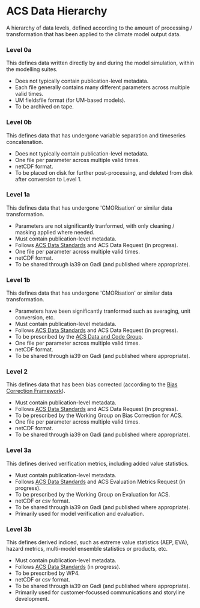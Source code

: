 # ACS Data Hierarchy
A hierarchy of data levels, defined according to the amount of processing / transformation that has been applied to the climate model output data.

### Level 0a
This defines data written directly by and during the model simulation, within the modelling suites.  

- Does not typically contain publication-level metadata.
- Each file generally contains many different parameters across multiple valid times.
- UM fieldsfile format (for UM-based models).
- To be archived on tape.

### Level 0b
This defines data that has undergone variable separation and timeseries concatenation. 

- Does not typically contain publication-level metadata.
- One file per parameter across multiple valid times.
- netCDF format.
- To be placed on disk for further post-processing, and deleted from disk after conversion to Level 1.

### Level 1a
This defines data that has undergone 'CMORisation' or similar data transformation. 

- Parameters are not significantly tranformed, with only cleaning / masking applied where needed.
- Must contain publication-level metadata.
- Follows [ACS Data Standards](https://github.com/AusClimateService/data-code-group/blob/main/data_standards.md) and ACS Data Request (in progress).
- One file per parameter across multiple valid times.
- netCDF format.
- To be shared through ia39 on Gadi (and published where appropriate).

### Level 1b
This defines data that has undergone 'CMORisation' or similar data transformation. 

- Parameters have been significantly tranformed such as averaging, unit conversion, etc.
- Must contain publication-level metadata.
- Follows [ACS Data Standards](https://github.com/AusClimateService/data-code-group/blob/main/data_standards.md) and ACS Data Request (in progress).
- To be prescribed by the [ACS Data and Code Group](https://github.com/AusClimateService/data-code-group).
- One file per parameter across multiple valid times.
- netCDF format.
- To be shared through ia39 on Gadi (and published where appropriate).

### Level 2
This defines data that has been bias corrected (according to the [Bias Correction Framework](bias_correction_framework.md)).

- Must contain publication-level metadata.  
- Follows [ACS Data Standards](https://github.com/AusClimateService/data-code-group/blob/main/data_standards.md) and ACS Data Request (in progress).  
- To be prescribed by the Working Group on Bias Correction for ACS.  
- One file per parameter across multiple valid times.  
- netCDF format.  
- To be shared through ia39 on Gadi (and published where appropriate).  

### Level 3a
This defines derived verification metrics, including added value statistics.

- Must contain publication-level metadata.
- Follows [ACS Data Standards](https://github.com/AusClimateService/data-code-group/blob/main/data_standards.md) and ACS Evaluation Metrics Request (in progress).
- To be prescribed by the Working Group on Evaluation for ACS.
- netCDF or csv format.
- To be shared through ia39 on Gadi (and published where appropriate).
- Primarily used for model verification and evaluation.

### Level 3b
This defines derived indiced, such as extreme value statistics (AEP, EVA), hazard metrics, multi-model ensemble statistics or products, etc.

- Must contain publication-level metadata.
- Follows [ACS Data Standards](https://github.com/AusClimateService/data-code-group/blob/main/data_standards.md) (in progress).
- To be prescribed by WP4.
- netCDF or csv format.
- To be shared through ia39 on Gadi (and published where appropriate).
- Primarily used for customer-focussed communications and storyline development.
